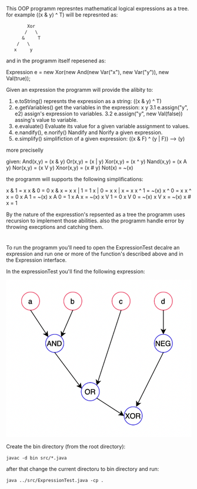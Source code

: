 This OOP programm represntes mathematical logical expressions as a tree.
for example ((x & y) ^ T) will be represnted as:

```
        Xor
       /   \
      &     T
    /   \
   x     y
```

and in the programm itself repesened as:

Expression e = new Xor(new And(new Var("x"), new Var("y")), new Val(true));


Given an expression the programm will provide the alibity to:

1. e.toString()
    represnts the expression as a string: ((x & y) ^ T) 
2. e.getVariables()
    get the variables in the expression: x y
3.1 e.assign("y", e2)
    assign's expression to variables.
3.2 e.assign("y", new Val(false))
    assing's value to variable.
4. e.evaluate()
    Evaluate its value for a given variable assignment to values.
5. e.nandify(), e.norify()
    Nandify and Norify a given expression.
6. e.simplify()
    simplifiction of a given expression: ((x & F) ^ (y | F)) --> (y)

more preciselly

given:
And(x,y) = (x & y)
Or(x,y) = (x | y)
Xor(x,y) = (x ^ y)
Nand(x,y) = (x A y)
Nor(x,y) = (x V y)
Xnor(x,y) = (x # y)
Not(x) = ~(x)

the programm will supports the following simplifications:

x & 1 = x
x & 0 = 0
x & x = x
x | 1 = 1
x | 0 = x
x | x = x
x ^ 1 = ~(x)
x ^ 0 = x
x ^ x = 0
x A 1 = ~(x)
x A 0 = 1
x A x = ~(x)
x V 1 = 0
x V 0 = ~(x)
x V x = ~(x)
x # x = 1

By the nature of the expresstion's repsented as a tree the programm uses recursion
to implement those abilities. also the programm handle error by throwing execptions and catching them.

# 

To run the programm you'll need to open the ExpressionTest decalre an expression
and run one or more of the function's described above and in the Expression interface.

In the expressionTest you'll find the following expression:

![](pic.png)

Create the bin directory (from the root directory):
```
javac -d bin src/*.java
```

after that change the current directoru to bin directory and run:
```
java ../src/ExpressionTest.java -cp .
```








